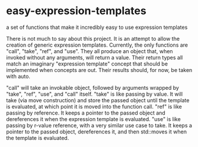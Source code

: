 # easy-expression-templates
a set of functions that make it incredibly easy to use expression templates

There is not much to say about this project. It is an attempt to allow the creation of generic expression templates.
Currently, the only functions are "call", "take", "ref", and "use".
They all produce an object that, when invoked without any arguments, will return a value. Their return types all match an imaginary "expression template" concept that should be implemented when concepts are out. 
Their results should, for now, be taken with auto.

"call" will take an invokable object, followed by arguments wrapped by "take", "ref", "use", and "call" itself.
"take" is like passing by value. It will take (via move construction) and store the passed object until the template is evaluated, at which point it is moved into the function call.
"ref" is like passing by reference. It keeps a pointer to the passed object and dereferences it when the expression template is evaluated.
"use" is like passing by r-value reference, with a very similar use case to take. It keeps a pointer to the passed object, dereferences it, and then std::moves it when the template is evaluated.
